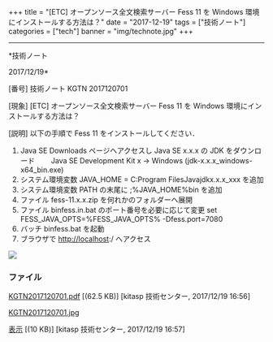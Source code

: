 ﻿+++
title = "[ETC] オープンソース全文検索サーバー Fess 11 を Windows 環境にインストールする方法は？"
date = "2017-12-19"
tags = ["技術ノート"]
categories = ["tech"]
banner = "img/technote.jpg"
+++

-----------------------------------------------------------------------------------------------------------------------------

*技術ノート

2017/12/19*


[番号]
技術ノート KGTN 2017120701

[現象]
[ETC] オープンソース全文検索サーバー Fess 11 を Windows
環境にインストールする方法は？

[説明]
以下の手順で Fess 11 をインストールしてください．

1. Java SE Downloads ページへアクセスし Java SE x.x.x の JDK
をダウンロード
　　Java SE Development Kit x → Windows
(jdk-x.x.x_windows-x64_bin.exe)
2. システム環境変数 JAVA_HOME = C:Program FilesJavajdkx.x.x_xxx
を追加
3. システム環境変数 PATH の末尾に ;%JAVA_HOME%bin を追加
4. ファイル fess-11.x.x.zip を何れかのフォルダーへ展開
5. ファイル binfess.in.bat のポート番号を必要に応じて変更
set FESS_JAVA_OPTS=%FESS_JAVA_OPTS% -Dfess.port=7080
6. バッチ binfess.bat を起動
7. ブラウザで <http://localhost>:/ へアクセス

![](http://techreport.kitasp.net/attachments/download/3898/KGTN2017120701.jpg)


### ファイル

 
 


[KGTN2017120701.pdf](http://techreport.kitasp.net/attachments/download/3897/KGTN2017120701.pdf)
 [(62.5 KB)] [kitasp 技術センター, 2017/12/19
16:56]

[KGTN2017120701.jpg](http://techreport.kitasp.net/attachments/download/3898/KGTN2017120701.jpg)

[表示](http://techreport.kitasp.net/attachments/3898/KGTN2017120701.jpg "表示")
 [(10 KB)] [kitasp 技術センター, 2017/12/19
16:57]


 


 

